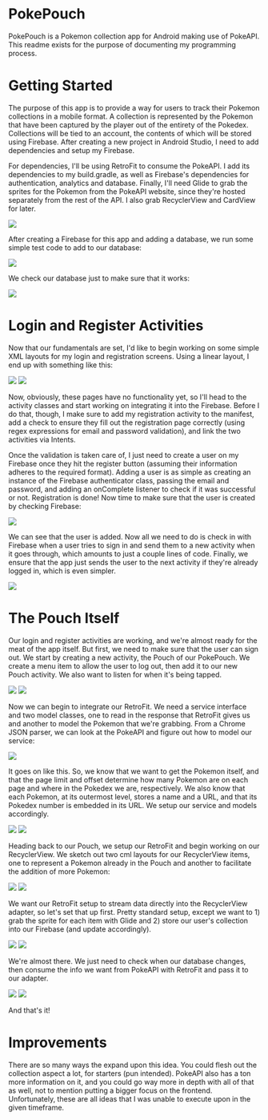 # PokePouch
PokePouch is a Pokemon collection app for Android making use of PokeAPI. This readme exists for the purpose of documenting my programming process.

# Getting Started
The purpose of this app is to provide a way for users to track their Pokemon collections in a mobile format. A collection is represented by the Pokemon that have been captured by the player out of the entirety of the Pokedex. Collections will be tied to an account, the contents of which will be stored using Firebase. After creating a new project in Android Studio, I need to add dependencies and setup my Firebase.

For dependencies, I'll be using RetroFit to consume the PokeAPI. I add its dependencies to my build.gradle, as well as Firebase's dependencies for authentication, analytics and database. Finally, I'll need Glide to grab the sprites for the Pokemon from the PokeAPI website, since they're hosted separately from the rest of the API. I also grab RecyclerView and CardView for later.

![](https://i.imgur.com/tPkJ76z.png)

After creating a Firebase for this app and adding a database, we run some simple test code to add to our database:

![](https://i.imgur.com/2V5yJ6f.png)

We check our database just to make sure that it works:

![](https://i.imgur.com/5AGs1l3.png)

# Login and Register Activities
Now that our fundamentals are set, I'd like to begin working on some simple XML layouts for my login and registration screens. Using a linear layout, I end up with something like this:

![](https://i.imgur.com/JGwpaTj.png)
![](https://i.imgur.com/QMLf5es.png)

Now, obviously, these pages have no functionality yet, so I'll head to the activity classes and start working on integrating it into the Firebase. Before I do that, though, I make sure to add my registration activity to the manifest, add a check to ensure they fill out the registration page correctly (using regex expressions for email and password validation), and link the two activities via Intents.

Once the validation is taken care of, I just need to create a user on my Firebase once they hit the register button (assuming their information adheres to the required format). Adding a user is as simple as creating an instance of the Firebase authenticator class, passing the email and password, and adding an onComplete listener to check if it was successful or not. Registration is done! Now time to make sure that the user is created by checking Firebase:

![](https://i.imgur.com/ihLlMrt.png)

We can see that the user is added. Now all we need to do is check in with Firebase when a user tries to sign in and send them to a new activity when it goes through, which amounts to just a couple lines of code. Finally, we ensure that the app just sends the user to the next activity if they're already logged in, which is even simpler.

![](https://i.imgur.com/8FDpwVw.png)

# The Pouch Itself
Our login and register activities are working, and we're almost ready for the meat of the app itself. But first, we need to make sure that the user can sign out. We start by creating a new activity, the Pouch of our PokePouch. We create a menu item to allow the user to log out, then add it to our new Pouch activity. We also want to listen for when it's being tapped.

![](https://i.imgur.com/PopqPdO.png)
![](https://i.imgur.com/uWaKQF6.png)

Now we can begin to integrate our RetroFit. We need a service interface and two model classes, one to read in the response that RetroFit gives us and another to model the Pokemon that we're grabbing. From a Chrome JSON parser, we can look at the PokeAPI and figure out how to model our service:

![](https://i.imgur.com/6eCOJJd.png)

It goes on like this. So, we know that we want to get the Pokemon itself, and that the page limit and offset determine how many Pokemon are on each page and where in the Pokedex we are, respectively. We also know that each Pokemon, at its outermost level, stores a name and a URL, and that its Pokedex number is embedded in its URL. We setup our service and models accordingly.

![](https://i.imgur.com/yvK8hd5.png)
![](https://i.imgur.com/U1uK5LO.png)

Heading back to our Pouch, we setup our RetroFit and begin working on our RecyclerView. We sketch out two cml layouts for our RecyclerView items, one to represent a Pokemon already in the Pouch and another to facilitate the addition of more Pokemon:

![](https://i.imgur.com/EMKkumN.png)
![](https://i.imgur.com/hMqltBm.png)

We want our RetroFit setup to stream data directly into the RecyclerView adapter, so let's set that up first. Pretty standard setup, except we want to 1) grab the sprite for each item with Glide and 2) store our user's collection into our Firebase (and update accordingly).

![](https://i.imgur.com/Q0IuUcE.png)
![](https://i.imgur.com/h9kjcq2.png)

We're almost there. We just need to check when our database changes, then consume the info we want from PokeAPI with RetroFit and pass it to our adapter.

![](https://i.imgur.com/q3jGrGN.png)
![](https://i.imgur.com/KlolNi5.png)

And that's it!

# Improvements
There are so many ways the expand upon this idea. You could flesh out the collection aspect a lot, for starters (pun intended). PokeAPI also has a ton more information on it, and you could go way more in depth with all of that as well, not to mention putting a bigger focus on the frontend. Unfortunately, these are all ideas that I was unable to execute upon in the given timeframe.
